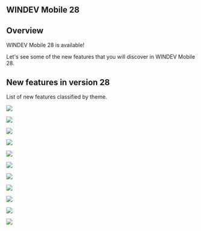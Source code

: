 
## WINDEV Mobile 28
			



<a name="NOTE1"></a>
<a name="NOTE1_1"></a>


## Overview
<a name="overview_ELTTEXTE000098"></a>
WINDEV Mobile 28 is available! 

Let's see some of the new features that you will discover in WINDEV Mobile 28.

<a name="NOTE2"></a>
<a name="NOTE2_1"></a>




## New features in version 28
<a name="new_features_version_docparamversion_891f52429537436db1e86747f76e9671"></a>
List of new features classified by theme. 

![](https://doc.pcsoft.fr/en-US/images/image.awp?langid=3&name=WM-01.gif)

![](https://doc.pcsoft.fr/en-US/images/image.awp?langid=3&name=WM-02.gif)

![](https://doc.pcsoft.fr/en-US/images/image.awp?langid=3&name=WM-03.gif)

![](https://doc.pcsoft.fr/en-US/images/image.awp?langid=3&name=WM-04.gif)

![](https://doc.pcsoft.fr/en-US/images/image.awp?langid=3&name=WM-05.gif)

![](https://doc.pcsoft.fr/en-US/images/image.awp?langid=3&name=WM-06.gif)

![](https://doc.pcsoft.fr/en-US/images/image.awp?langid=3&name=WM-07.gif)

![](https://doc.pcsoft.fr/en-US/images/image.awp?langid=3&name=WM-08.gif)

![](https://doc.pcsoft.fr/en-US/images/image.awp?langid=3&name=WM-09.gif)

![](https://doc.pcsoft.fr/en-US/images/image.awp?langid=3&name=WM-10.gif)

![](https://doc.pcsoft.fr/en-US/images/image.awp?langid=3&name=WM-11.gif)



